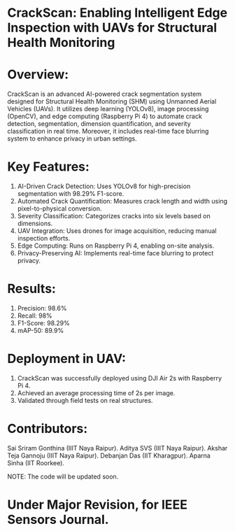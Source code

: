 # CrackScan: Enabling Intelligent Edge Inspection with UAVs for Structural Health Monitoring


# Overview:

CrackScan is an advanced AI-powered crack segmentation system designed for Structural Health Monitoring (SHM) using Unmanned Aerial Vehicles (UAVs). It utilizes deep learning (YOLOv8), image processing (OpenCV), and edge computing (Raspberry Pi 4) to automate crack detection, segmentation, dimension quantification, and severity classification in real time. Moreover, it includes real-time face blurring system to enhance privacy in urban settings.


# Key Features:

  1. AI-Driven Crack Detection: Uses YOLOv8 for high-precision segmentation with 98.29% F1-score.
  2. Automated Crack Quantification: Measures crack length and width using pixel-to-physical conversion.
  3. Severity Classification: Categorizes cracks into six levels based on dimensions.
  4. UAV Integration: Uses drones for image acquisition, reducing manual inspection efforts.
  5. Edge Computing: Runs on Raspberry Pi 4, enabling on-site analysis.
  6. Privacy-Preserving AI: Implements real-time face blurring to protect privacy.


# Results: 

  1. Precision: 98.6%
  2. Recall: 98%
  3. F1-Score: 98.29%
  4. mAP-50: 89.9%


# Deployment in UAV:

  1. CrackScan was successfully deployed using DJI Air 2s with Raspberry Pi 4.
  2. Achieved an average processing time of 2s per image.
  3. Validated through field tests on real structures.




# Contributors:

  Sai Sriram Gonthina (IIIT Naya Raipur).
  Aditya SVS (IIIT Naya Raipur).
  Akshar Teja Gannoju (IIIT Naya Raipur).
  Debanjan Das (IIT Kharagpur).
  Aparna Sinha (IIT Roorkee).




NOTE: The code will be updated soon.

# Under Major Revision, for IEEE Sensors Journal.
